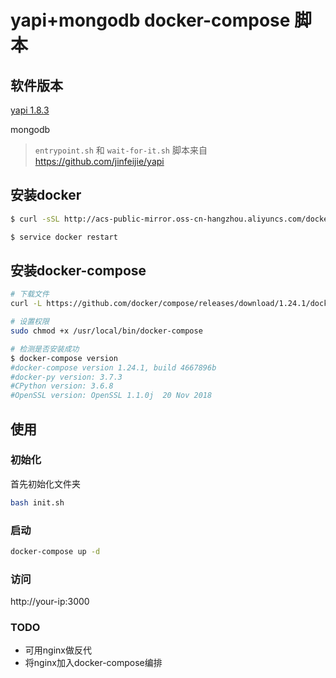 # yapi+mongodb docker-compose 脚本

## 软件版本
[yapi 1.8.3](https://github.com/YMFE/yapi)

mongodb

> `entrypoint.sh` 和 `wait-for-it.sh` 脚本来自 <https://github.com/jinfeijie/yapi>

## 安装docker
``` bash
$ curl -sSL http://acs-public-mirror.oss-cn-hangzhou.aliyuncs.com/docker-engine/internet | sh -

$ service docker restart
```

## 安装docker-compose
``` bash
# 下载文件
curl -L https://github.com/docker/compose/releases/download/1.24.1/docker-compose-`uname -s`-`uname -m` -o /usr/local/bin/docker-compose

# 设置权限
sudo chmod +x /usr/local/bin/docker-compose

# 检测是否安装成功
$ docker-compose version
#docker-compose version 1.24.1, build 4667896b
#docker-py version: 3.7.3
#CPython version: 3.6.8
#OpenSSL version: OpenSSL 1.1.0j  20 Nov 2018
```

## 使用
### 初始化
首先初始化文件夹
``` bash
bash init.sh
```

### 启动
``` bash
docker-compose up -d
```

### 访问
http://your-ip:3000

### TODO
- 可用nginx做反代
- 将nginx加入docker-compose编排
